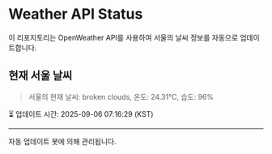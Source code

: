 
# Weather API Status

이 리포지토리는 OpenWeather API를 사용하여 서울의 날씨 정보를 자동으로 업데이트합니다.

## 현재 서울 날씨
> 서울의 현재 날씨: broken clouds, 온도: 24.31°C, 습도: 96%

⏳ 업데이트 시간: 2025-09-06 07:16:29 (KST)

---
자동 업데이트 봇에 의해 관리됩니다.
